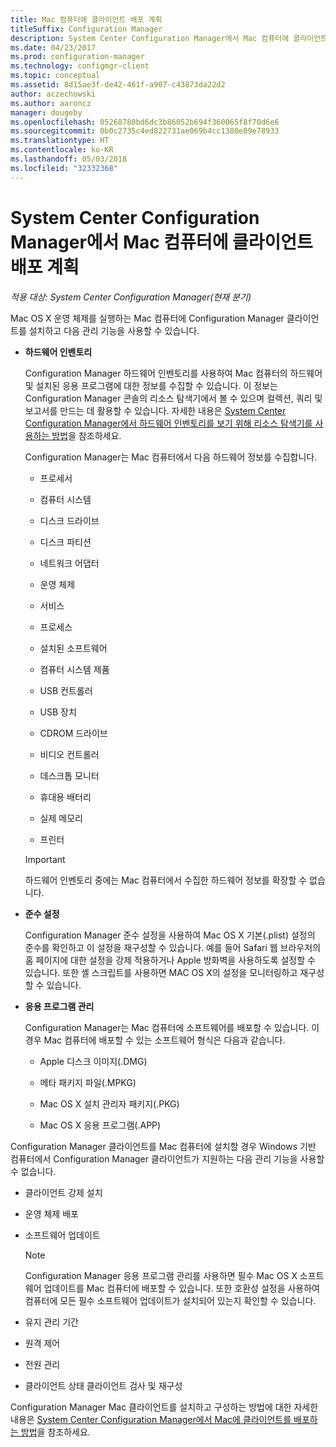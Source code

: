 ```yaml
---
title: Mac 컴퓨터에 클라이언트 배포 계획
titleSuffix: Configuration Manager
description: System Center Configuration Manager에서 Mac 컴퓨터에 클라이언트 배포를 계획합니다.
ms.date: 04/23/2017
ms.prod: configuration-manager
ms.technology: configmgr-client
ms.topic: conceptual
ms.assetid: 8d15ae3f-de42-461f-a907-c43873da22d2
author: aczechowski
ms.author: aaroncz
manager: dougeby
ms.openlocfilehash: 05268780bd6dc3b86052b694f360065f8f70d6e6
ms.sourcegitcommit: 0b0c2735c4ed822731ae069b4cc1380e89e78933
ms.translationtype: HT
ms.contentlocale: ko-KR
ms.lasthandoff: 05/03/2018
ms.locfileid: "32332368"
---
```

# <a name="planning-for-client-deployment-to-mac-computers-in-system-center-configuration-manager"></a>System Center Configuration Manager에서 Mac 컴퓨터에 클라이언트 배포 계획

*적용 대상: System Center Configuration Manager(현재 분기)*

Mac OS X 운영 체제를 실행하는 Mac 컴퓨터에 Configuration Manager 클라이언트를 설치하고 다음 관리 기능을 사용할 수 있습니다.  

-   **하드웨어 인벤토리**  

     Configuration Manager 하드웨어 인벤토리를 사용하여 Mac 컴퓨터의 하드웨어 및 설치된 응용 프로그램에 대한 정보를 수집할 수 있습니다. 이 정보는 Configuration Manager 콘솔의 리소스 탐색기에서 볼 수 있으며 컬렉션, 쿼리 및 보고서를 만드는 데 활용할 수 있습니다. 자세한 내용은 [System Center Configuration Manager에서 하드웨어 인벤토리를 보기 위해 리소스 탐색기를 사용하는 방법](../../../../core/clients/manage/inventory/use-resource-explorer-to-view-hardware-inventory.md)을 참조하세요.  

     Configuration Manager는 Mac 컴퓨터에서 다음 하드웨어 정보를 수집합니다.  

    -   프로세서  

    -   컴퓨터 시스템  

    -   디스크 드라이브  

    -   디스크 파티션  

    -   네트워크 어댑터  

    -   운영 체제  

    -   서비스  

    -   프로세스  

    -   설치된 소프트웨어  

    -   컴퓨터 시스템 제품  

    -   USB 컨트롤러  

    -   USB 장치  

    -   CDROM 드라이브  

    -   비디오 컨트롤러  

    -   데스크톱 모니터  

    -   휴대용 배터리  

    -   실제 메모리  

    -   프린터  

    > [!IMPORTANT]  
    >  하드웨어 인벤토리 중에는 Mac 컴퓨터에서 수집한 하드웨어 정보를 확장할 수 없습니다.  

-   **준수 설정**  

     Configuration Manager 준수 설정을 사용하여 Mac OS X 기본(.plist) 설정의 준수를 확인하고 이 설정을 재구성할 수 있습니다. 예를 들어 Safari 웹 브라우저의 홈 페이지에 대한 설정을 강제 적용하거나 Apple 방화벽을 사용하도록 설정할 수 있습니다. 또한 셸 스크립트를 사용하면 MAC OS X의 설정을 모니터링하고 재구성할 수 있습니다.  

-   **응용 프로그램 관리**  

     Configuration Manager는 Mac 컴퓨터에 소프트웨어를 배포할 수 있습니다. 이 경우 Mac 컴퓨터에 배포할 수 있는 소프트웨어 형식은 다음과 같습니다.  

    -   Apple 디스크 이미지(.DMG)  

    -   메타 패키지 파일(.MPKG)  

    -   Mac OS X 설치 관리자 패키지(.PKG)  

    -   Mac OS X 응용 프로그램(.APP)  

 Configuration Manager 클라이언트를 Mac 컴퓨터에 설치할 경우 Windows 기반 컴퓨터에서 Configuration Manager 클라이언트가 지원하는 다음 관리 기능을 사용할 수 없습니다.  

-   클라이언트 강제 설치  

-   운영 체제 배포  

-   소프트웨어 업데이트  

    > [!NOTE]  
    >  Configuration Manager 응용 프로그램 관리를 사용하면 필수 Mac OS X 소프트웨어 업데이트를 Mac 컴퓨터에 배포할 수 있습니다. 또한 호환성 설정을 사용하여 컴퓨터에 모든 필수 소프트웨어 업데이트가 설치되어 있는지 확인할 수 있습니다.  

-   유지 관리 기간  

-   원격 제어  

-   전원 관리  

-   클라이언트 상태 클라이언트 검사 및 재구성  

 Configuration Manager Mac 클라이언트를 설치하고 구성하는 방법에 대한 자세한 내용은 [System Center Configuration Manager에서 Mac에 클라이언트를 배포하는 방법](../../../../core/clients/deploy/deploy-clients-to-macs.md)을 참조하세요.

